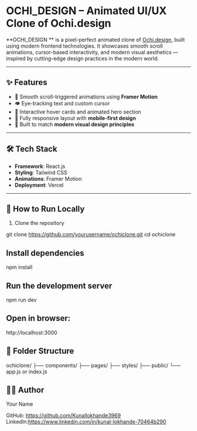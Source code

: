 # OCHI_DESIGN – Animated UI/UX Clone of Ochi.design

**OCHI_DESIGN ** is a pixel-perfect animated clone of [Ochi.design](https://ochi.design/), built using modern frontend technologies. It showcases smooth scroll animations, cursor-based interactivity, and modern visual aesthetics — inspired by cutting-edge design practices in the modern world.

---

## ✨ Features

- 🎯 Smooth scroll-triggered animations using **Framer Motion**
- 👁️ Eye-tracking text and custom cursor
- 🧩 Interactive hover cards and animated hero section
- 📱 Fully responsive layout with **mobile-first design**
- 🎨 Built to match **modern visual design principles**

---

## 🛠 Tech Stack

- **Framework**: React.js
- **Styling**: Tailwind CSS
- **Animations**: Framer Motion
- **Deployment**: Vercel

---

## 🧪 How to Run Locally

1. Clone the repository

git clone https://github.com/yourusername/ochiclone.git
cd ochiclone

## Install dependencies

npm install

## Run the development server

npm run dev

## Open in browser:

http://localhost:3000

## 📁 Folder Structure

ochiclone/
├── components/
├── pages/
├── styles/
├── public/
└── app.js or index.js

## 👨‍💻 Author

Your Name

GitHub: https://github.com/Kunallokhande3969
LinkedIn:https://www.linkedin.com/in/kunal-lokhande-70464b290
